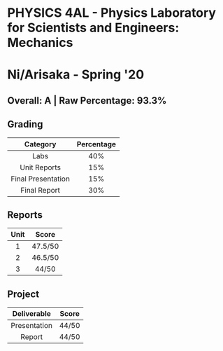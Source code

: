 # PHYSICS 4AL - Physics Laboratory for Scientists and Engineers: Mechanics
# Ni/Arisaka - Spring '20

## Overall: A | Raw Percentage: 93.3%

## Grading
| Category | Percentage |
|:---:|:---:|
| Labs | 40% |
| Unit Reports | 15% |
| Final Presentation | 15% |
| Final Report | 30% |

## Reports
| Unit | Score |
|:---:|:---:|
| 1 | 47.5/50 |
| 2 | 46.5/50 |
| 3 | 44/50 |

## Project
| Deliverable | Score |
|:---:|:---:|
| Presentation | 44/50 |
| Report | 44/50 |

